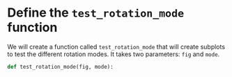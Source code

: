 # Define the `test_rotation_mode` function

We will create a function called `test_rotation_mode` that will create subplots to test the different rotation modes. It takes two parameters: `fig` and `mode`.

```python
def test_rotation_mode(fig, mode):
```
